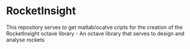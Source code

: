 # RocketInsight

This repository serves to get matlab/ocatve cripts for the creation of the RocketInsight octave library - An octave library that serves to design and analyse rockets


